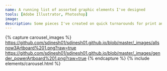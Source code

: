 ```yaml
---
name: A running list of assorted graphic elements I've designed
tools: [Adobe Illustrator, Photoshop]
image: 
description: Some pieces I've created on quick turnarounds for print and gallery-style displays.
---
```


{% capture carousel_images %}
https://github.com/sdinesh01/sdinesh01.github.io/blob/master/_images/allsnow3Artboard%201.png?raw=true
https://github.com/sdinesh01/sdinesh01.github.io/blob/master/_images/gender_powerArtboard%201.png?raw=true
{% endcapture %}
{% include elements/carousel.html %}
